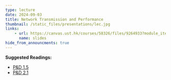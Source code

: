 ```yaml
---
type: lecture
date: 2024-09-03
title: Network Transmission and Performance
thumbnail: /static_files/presentations/lec.jpg
links: 
    - url: https://canvas.ust.hk/courses/58326/files/9264933?module_item_id=1369052
      name: slides
hide_from_announcments: true
---
```

**Suggested Readings:**
- [P&D 1.5](https://book.systemsapproach.org/foundation/performance.html)
- [P&D 2.1](https://book.systemsapproach.org/direct/perspective.html)
